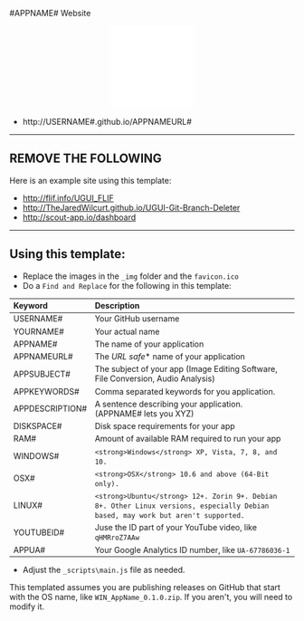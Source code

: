 #APPNAME# Website

<p align="center"><img src="_img/logo.png" alt="APPNAME# logo"></p>

* http://USERNAME#.github.io/APPNAMEURL#

* * *

## REMOVE THE FOLLOWING

Here is an example site using this template:

* http://flif.info/UGUI_FLIF
* http://TheJaredWilcurt.github.io/UGUI-Git-Branch-Deleter
* http://scout-app.io/dashboard

* * *

## Using this template:

* Replace the images in the `_img` folder and the `favicon.ico`
* Do a `Find and Replace` for the following in this template:

Keyword         | Description
:--             | :--
USERNAME#       | Your GitHub username
YOURNAME#       | Your actual name
APPNAME#        | The name of your application
APPNAMEURL#     | The *URL safe** name of your application
APPSUBJECT#     | The subject of your app (Image Editing Software, File Conversion, Audio Analysis)
APPKEYWORDS#    | Comma separated keywords for you application.
APPDESCRIPTION# | A sentence describing your application. (APPNAME# lets you XYZ)
DISKSPACE#      | Disk space requirements for your app
RAM#            | Amount of available RAM required to run your app
WINDOWS#        | `<strong>Windows</strong> XP, Vista, 7, 8, and 10.`
OSX#            | `<strong>OSX</strong> 10.6 and above (64-Bit only).`
LINUX#          | `<strong>Ubuntu</strong> 12+. Zorin 9+. Debian 8+. Other Linux versions, especially Debian based, may work but aren't supported.`
YOUTUBEID#      | Juse the ID part of your YouTube video, like `qHMRroZ7AAw`
APPUA#          | Your Google Analytics ID number, like `UA-67786036-1`

* Adjust the `_scripts\main.js` file as needed.

This templated assumes you are publishing releases on GitHub that start with the OS name, like `WIN_AppName_0.1.0.zip`. If you aren't, you will need to modify it.
